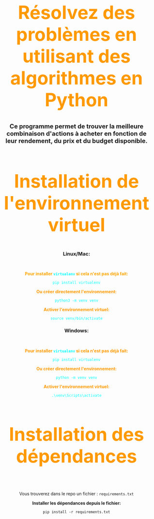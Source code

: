 <div align="center">
  <h1 style="color: #ff9900; font-size: 60px;">Résolvez des problèmes en utilisant des algorithmes en Python</h1>
  <p style="font-size: 20px;"><strong>Ce programme permet de trouver la meilleure combinaison d'actions à acheter en fonction de leur rendement, du prix et du budget disponible.</strong></p>
</div>

<div align="center">
  <h2 style="color: #ff9900; font-size: 60px;">Installation de l'environnement virtuel</h2>
  
  <h3><strong>Linux/Mac:</strong></h3>
  <br>
  
  <p><strong style="color: orange;">Pour installer <code style="color : cyan">virtualenv</code> si cela n'est pas déjà fait:</strong></p>
  
  <p><code style="color : cyan">pip install virtualenv</code></p>
  
  <p><strong style="color: #ff9900;">Ou créer directement l'environnement:</strong></p>
  
  <p><code style="color : cyan">python3 -m venv venv</code></p>
  
  <p><strong style="color: #ff9900;">Activer l'environnement virtuel:</strong></p>
  
  <p><code style="color : cyan">source venv/bin/activate</code></p>
  
  <h3><strong>Windows:</strong></h3>
  <br>
  
  <p><strong style="color: #ff9900;">Pour installer <code style="color : cyan">virtualenv</code> si cela n'est pas déjà fait:</strong></p>
  
  <p><code style="color : cyan">pip install virtualenv</code></p>
  
  <p><strong style="color: #ff9900;">Ou créer directement l'environnement:</strong></p>
  
  <p><code style="color : cyan">python -m venv venv</code></p>
  
  <p><strong style="color: #ff9900;">Activer l'environnement virtuel:</strong></p>
  
  <p><code style="color : cyan">.\venv\Scripts\activate</code></p>
</div>

<div align="center">
  <h2 style="color: #ff9900; font-size: 60px;">Installation des dépendances</h2>
  <br>
  <p>Vous trouverez dans le repo un fichier : <code>requirements.txt</code></p>
  <p><strong>Installer les dépendances depuis le fichier:</strong></p>
  <p><code>pip install -r requirements.txt</code></p>
</div>
